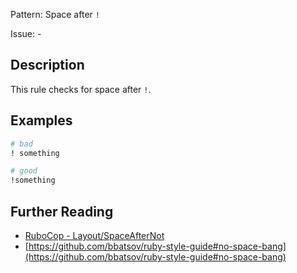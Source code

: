 Pattern: Space after `!`

Issue: -

## Description

This rule checks for space after `!`.

## Examples

```ruby
# bad
! something

# good
!something
```

## Further Reading

* [RuboCop - Layout/SpaceAfterNot](https://rubocop.readthedocs.io/en/latest/cops_layout/#layoutspaceafternot)
* [https://github.com/bbatsov/ruby-style-guide#no-space-bang](https://github.com/bbatsov/ruby-style-guide#no-space-bang)
